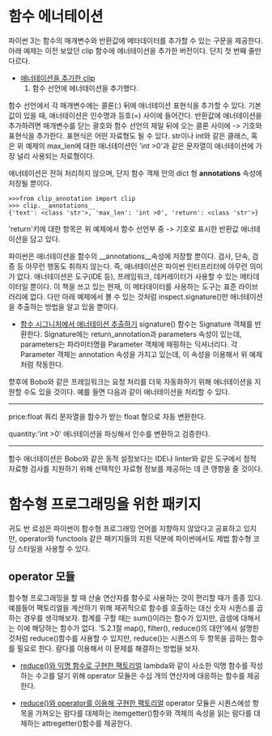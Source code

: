 # 함수 에너테이션
<!-- 
[예](https://github.com/hyeonDD/fluent_python/blob/master/Part5/ex5-1~3/encode_decode.py)
 -->
파이썬 3는 함수의 매개변수와 반환값에 메타데이터를 추가할 수 있는 구문을 제공한다.
아래 예제는 이전 보았던 clip 함수에 에너테이션을 추가한 버전이다. 단지 첫 번째 줄만 다르다.
- [애너테이션을 추가한 clip](https://github.com/hyeonDD/fluent_python/blob/master/Part5/ex5-9~10/clip_annotation.py)
    1. 함수 선언에 에너테이션을 추가했다.

함수 선언에서 각 매개변수에는 콜론(:) 뒤에 애너테이션 표현식을 추가할 수 있다. 기본값이 있을 때, 애너테이션은 인수명과 등호(=) 사이에 들어간다.
반환값에 애너테이션을 추가하려면 매개변수를 닫는 괄호와 함수 선언의 제일 뒤에 오는 콜론 사이에 -> 기호와 표현식을 추가한다.
표현식은 어떤 자료형도 될 수 있다. str이나 int와 같은 클래스, 혹은 위 예제의 max_len에 대한 애너테이션인 'int >0'과 같은 문자열이 애너테이션에 가장 널리 사용되는 자료형이다.

애너테이션은 전혀 처리하지 않으며, 단지 함수 객체 안의 dict 형 __annotations__ 속성에 저장될 뿐이다.

```
>>>from clip_annotation import clip
>>> clip.__annotations__
{'text': <class 'str'>, 'max_len': 'int >0', 'return': <class 'str'>}
```
'return'키에 대한 항목은 위 예제에서 함수 선언부 중 -> 기호로 표시한 반환값 애너테이션을 담고 있다.

파이썬은 애너테이션을 함수의 __annotations__속성에 저장할 뿐이다. 검사, 단속, 검증 등 아무런 행동도 취하지 않는다.
즉, 애너테이션은 파이썬 인터프리터에 아무런 의미가 없다. 애너테이션은 도구(IDE 등), 프레임워크, 데커레이터가 사용할 수 있는 메타데이터일 뿐이다.
이 책을 쓰고 있는 현재, 이 메타데이터를 사용하는 도구는 표준 라이브러리에 없다. 다만 아래 예제에서 볼 수 있는 것처럼 inspect.signature()만 애너테이션을
추출하는 방법을 알고 있을 뿐이다.

- [함수 시그니처에서 애너테이션 추출하기](https://github.com/hyeonDD/fluent_python/blob/master/Part5/ex5-9~10/clip_parse_annotation.py)
signature() 함수는 Signature 객체를 반환한다. Signature에는 return_annotation과 parameters 속성이 있는데, parameters는 파라미터명을 Parameter 객체에 매핑하는 딕셔너리다.
각 Parameter 객체는 annotation 속성을 가지고 있는데, 이 속성을 이용해서 위 예제처럼 작동한다.

향후에 Bobo와 같은 프레임워크는 요청 처리를 더욱 자동화하기 위해 애너테이션을 지원할 수도 있을 것이다. 예를 들면 다음과 같이 애너테이션을 처리할 수 있다.

***
price:float
쿼리 문자열을 함수가 받는 float 형으로 자동 변환한다.

quantity:'int >0'
애너테이션을 파싱해서 인수를 변환하고 검증한다.
***
함수 애너테이션은 Bobo와 같은 동적 설정보다는 IDE나 linter와 같은 도구에서 정적 자료형 검사를 지원하기 위해 선택적인 자료형 정보를 제공하는 데 큰 영향을 줄 것이다.

# 함수형 프로그래밍을 위한 패키지

귀도 반 로섬은 파이썬이 함수형 프로그래밍 언어를 지향하지 않았다고 공표하고 있지만, operator와 functools 같은 패키지들의 지원 덕분에 파이썬에서도 제법 함수형 코딩 스타일을 사용할 수 있다.

## operator 모듈
함수형 프로그래밍을 할 때 산술 연산자를 함수로 사용하는 것이 편리할 때가 종종 있다. 예를들어 팩토리얼을 계산하기 위해 재귀적으로 함수를 호출하는 대신 숫자 시퀀스를 곱하는 경우를 생각해보자. 합계를 구할 때는 sum()이라는 함수가 있지만, 곱셈에 대해서는 이에 해당하는 함수가 없다. '5.2.1절 map(), filter(), reduce()의 대안'에서 설명한 것처럼 reduce()함수를 사용할 수 있지만, reduce()는 시퀀스의 두 항목을 곱하는 함수를 필요로 한다. 람다를 이용해서 이 문제를 해결하는 방법을 보자.

- [reduce()와 익명 함수로 구현한 팩토리얼](https://github.com/hyeonDD/fluent_python/blob/master/Part5/ex5-9~10/factorial_reduce_lambda.py)
    lambda와 같이 사소한 익명 함수를 작성하는 수고를 덜기 위해 operator 모듈은 수십 개의 연산자에 대응하는 함수를 제공한다.

- [reduce()와 operator를 이용해 구현한 팩토리얼](https://github.com/hyeonDD/fluent_python/blob/master/Part5/ex5-9~10/factorial_reduce_operator.py)
    operator 모듈은 시퀀스에성 항목을 가져오는 람다를 대체하는 itemgetter()함수와 객체의 속성을 읽는 람다를 대체하는 attregetter()함수를 제공한다.

